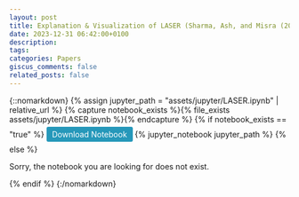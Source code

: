 ```yaml
---
layout: post
title: Explanation & Visualization of LASER (Sharma, Ash, and Misra (2023))
date: 2023-12-31 06:42:00+0100
description:
tags:
categories: Papers
giscus_comments: false
related_posts: false
---
```


{::nomarkdown}
{% assign jupyter_path = "assets/jupyter/LASER.ipynb" | relative_url %}
{% capture notebook_exists %}{% file_exists assets/jupyter/LASER.ipynb %}{% endcapture %}
{% if notebook_exists == "true" %}
<a href="{{ '/assets/jupyter/LASER.ipynb' | relative_url }}" download class="download-button">Download Notebook</a>
{% jupyter_notebook jupyter_path %}
{% else %}
<p>Sorry, the notebook you are looking for does not exist.</p>
{% endif %}
{:/nomarkdown}

<style>
.download-button {
    display: inline-block;
    padding: 5px 10px; /* Smaller padding */
    margin: 5px 0; /* Smaller margin */
    background-color: #2698BA;
    color: white;
    text-decoration: none;
    border-radius: 3px; /* Slightly rounded corners */
    text-align: center;
    font-size: 14px; /* Smaller font size */
}
</style>
